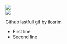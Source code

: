 [![](https://img.shields.io/badge/Made%20With-Github%20Spray-lightgrey.svg?style=for-the-badge&logo=github)](https://github.com/Annihil/github-spray)  
[![](https://i.imgur.com/2DrTn0Z.gif)](https://github.com/Annihil/github-spray)
  
<p>
  Github lastfull gif by <a href="https://t.me/ilosrim" target="_blank">ilosrim</a>
</p>

- First line
- Second line














